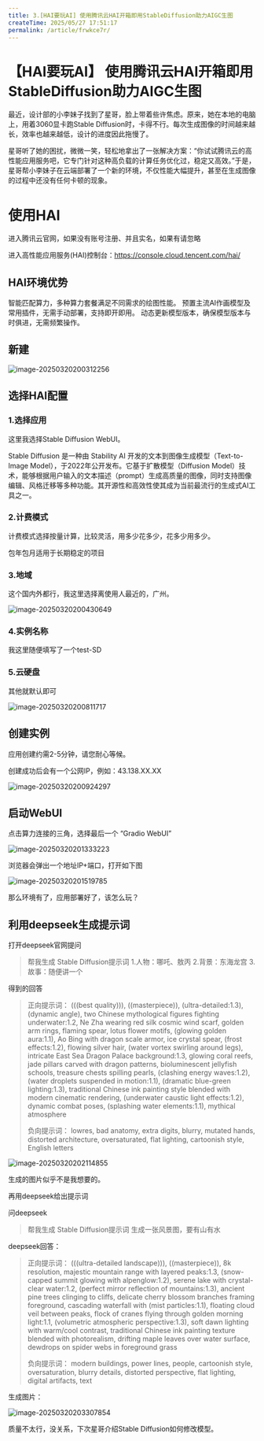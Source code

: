 ```yaml
---
title: 3.[HAI要玩AI] 使用腾讯云HAI开箱即用StableDiffusion助力AIGC生图
createTime: 2025/05/27 17:51:17
permalink: /article/frwkce7r/
---
```

# 【HAI要玩AI】 使用腾讯云HAI开箱即用StableDiffusion助力AIGC生图



最近，设计部的小李妹子找到了星哥，脸上带着些许焦虑。原来，她在本地的电脑上，用着3060显卡跑Stable Diffusion时，卡得不行。每次生成图像的时间越来越长，效率也越来越低，设计的进度因此拖慢了。

星哥听了她的困扰，微微一笑，轻松地拿出了一张解决方案：“你试试腾讯云的高性能应用服务吧，它专门针对这种高负载的计算任务优化过，稳定又高效。”于是，星哥帮小李妹子在云端部署了一个新的环境，不仅性能大幅提升，甚至在生成图像的过程中还没有任何卡顿的现象。

# 使用HAI

进入腾讯云官网，如果没有账号注册、并且实名，如果有请忽略

进入高性能应用服务(HAI)控制台：https://console.cloud.tencent.com/hai/

## HAI环境优势

智能匹配算力，多种算力套餐满足不同需求的绘图性能。
预置主流AI作画模型及常用插件，无需手动部署，支持即开即用。
动态更新模型版本，确保模型版本与时俱进，无需频繁操作。

## 新建

![image-20250320200312256](https://imgoss.xgss.net/picgo/image-20250320200312256.png?aliyun)

## 选择HAI配置

### 1.选择应用

这里我选择Stable Diffusion WebUI。

Stable Diffusion 是一种由 Stability AI 开发的文本到图像生成模型（Text-to-Image Model），于2022年公开发布。它基于扩散模型（Diffusion Model）技术，能够根据用户输入的文本描述（prompt）生成高质量的图像，同时支持图像编辑、风格迁移等多种功能。其开源性和高效性使其成为当前最流行的生成式AI工具之一。

### 2.计费模式

计费模式选择按量计算，比较灵活，用多少花多少，花多少用多少。

包年包月适用于长期稳定的项目

### 3.地域

这个国内外都行，我这里选择离使用人最近的，广州。

![image-20250320200430649](https://imgoss.xgss.net/picgo/image-20250320200430649.png?aliyun)

### 4.实例名称

我这里随便填写了一个test-SD

### 5.云硬盘

其他就默认即可

![image-20250320200811717](https://imgoss.xgss.net/picgo/image-20250320200811717.png?aliyun)



## 创建实例

应用创建约需2-5分钟，请您耐心等候。

创建成功后会有一个公网IP，例如：43.138.XX.XX

![image-20250320200924297](https://imgoss.xgss.net/picgo/image-20250320200924297.png?aliyun)



## 启动WebUI

点击算力连接的三角，选择最后一个 “Gradio WebUI”

![image-20250320201333223](https://imgoss.xgss.net/picgo/image-20250320201333223.png?aliyun)

浏览器会弹出一个地址IP+端口，打开如下图

![image-20250320201519785](https://imgoss.xgss.net/picgo/image-20250320201519785.png?aliyun)

那么环境有了，应用部署好了，该怎么玩？

## 利用deepseek生成提示词

打开deepseek官网提问

> 帮我生成 Stable Diffusion提示词
> 1.人物：哪吒、敖丙
> 2.背景：东海龙宫
> 3.故事：随便讲一个

得到的回答

> 正向提示词：
> (((best quality))), ((masterpiece)), (ultra-detailed:1.3), (dynamic angle),
> two Chinese mythological figures fighting underwater:1.2,
> Ne Zha wearing red silk cosmic wind scarf, golden arm rings, flaming spear, lotus flower motifs, (glowing golden aura:1.1),
> Ao Bing with dragon scale armor, ice crystal spear, (frost effects:1.2), flowing silver hair, (water vortex swirling around legs),
> intricate East Sea Dragon Palace background:1.3, glowing coral reefs, jade pillars carved with dragon patterns, bioluminescent jellyfish schools, treasure chests spilling pearls,
> (clashing energy waves:1.2), (water droplets suspended in motion:1.1), (dramatic blue-green lighting:1.3),
> traditional Chinese ink painting style blended with modern cinematic rendering, (underwater caustic light effects:1.2),
> dynamic combat poses, (splashing water elements:1.1), mythical atmosphere
>
> 负向提示词：
> lowres, bad anatomy, extra digits, blurry, mutated hands, distorted architecture, oversaturated, flat lighting, cartoonish style, English letters



![image-20250320202114855](https://imgoss.xgss.net/picgo/image-20250320202114855.png?aliyun)

生成的图片似乎不是我想要的。

再用deepseek给出提示词

问deepseek

> 帮我生成 Stable Diffusion提示词 生成一张风景图，要有山有水

deepseek回答：

> 正向提示词：
> (((ultra-detailed landscape))), ((masterpiece)), 8k resolution,
> majestic mountain range with layered peaks:1.3, (snow-capped summit glowing with alpenglow:1.2),
> serene lake with crystal-clear water:1.2, (perfect mirror reflection of mountains:1.3),
> ancient pine trees clinging to cliffs, delicate cherry blossom branches framing foreground,
> cascading waterfall with (mist particles:1.1), floating cloud veil between peaks,
> flock of cranes flying through golden morning light:1.1,
> (volumetric atmospheric perspective:1.3), soft dawn lighting with warm/cool contrast,
> traditional Chinese ink painting texture blended with photorealism,
> drifting maple leaves over water surface, dewdrops on spider webs in foreground grass
>
> 负向提示词：
> modern buildings, power lines, people, cartoonish style, oversaturation,
> blurry details, distorted perspective, flat lighting, digital artifacts, text



生成图片：

![image-20250320203307854](https://imgoss.xgss.net/picgo/image-20250320203307854.png?aliyun)

质量不太行，没关系，下次星哥介绍Stable Diffusion如何修改模型。

